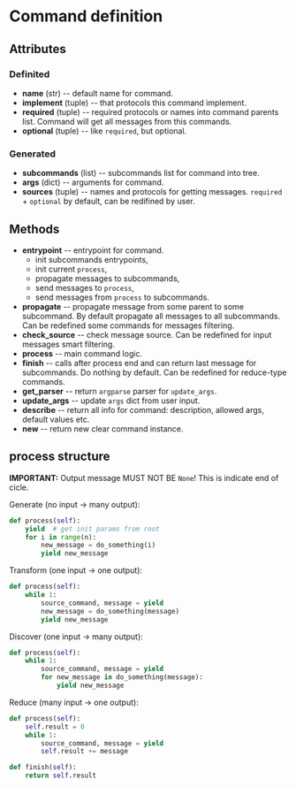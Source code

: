 # Command definition

## Attributes

### Definited

* **name** (str) -- default name for command.
* **implement** (tuple) -- that protocols this command implement.
* **required** (tuple) -- required protocols or names into command parents list. Command will get all messages from this commands.
* **optional** (tuple) -- like `required`, but optional.

### Generated

* **subcommands** (list) -- subcommands list for command into tree.
* **args** (dict) -- arguments for command.
* **sources** (tuple) -- names and protocols for getting messages. `required` + `optional` by default, can be redifined by user.

## Methods

* **entrypoint** -- entrypoint for command.
    * init subcommands entrypoints,
    * init current `process`,
    * propagate messages to subcommands,
    * send messages to `process`,
    * send messages from `process` to subcommands.
* **propagate** -- propagate message from some parent to some subcommand. By default propagate all messages to all subcommands. Can be redefined some commands for messages filtering.
* **check_source** -- check message source. Can be redefined for input messages smart filtering.
* **process** -- main command logic.
* **finish** -- calls after process end and can return last message for subcommands. Do nothing by default. Can be redefined for reduce-type commands.
* **get_parser** -- return `argparse` parser for `update_args`.
* **update_args** -- update `args` dict from user input.
* **describe** -- return all info for command: description, allowed args, default values etc.
* **new** -- return new clear command instance.

## process structure

**IMPORTANT:** Output message MUST NOT BE `None`! This is indicate end of cicle.

Generate (no input -> many output):

```python
def process(self):
    yield  # get init params from root
    for i in range(n):
        new_message = do_something(i)
        yield new_message
```

Transform (one input -> one output):

```python
def process(self):
    while 1:
        source_command, message = yield
        new_message = do_something(message)
        yield new_message
```

Discover (one input -> many output):

```python
def process(self):
    while 1:
        source_command, message = yield
        for new_message in do_something(message):
            yield new_message
```

Reduce (many input -> one output):

```python
def process(self):
    self.result = 0
    while 1:
        source_command, message = yield
        self.result += message

def finish(self):
    return self.result
```


